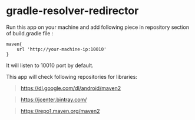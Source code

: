 # gradle-resolver-redirector
Run this app on your machine and add following piece in repository section of build.gradle file :
```
maven{
    url 'http://your-machine-ip:10010'
}
```

It will listen to 10010 port by default.

This app will check following repositories for libraries:

> https://dl.google.com/dl/android/maven2

> https://jcenter.bintray.com/

> https://repo1.maven.org/maven2

